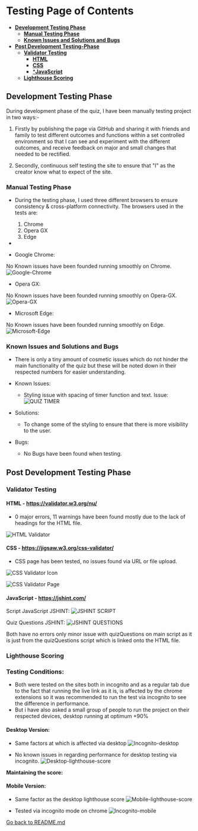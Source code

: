 # Testing Page of Contents
* [**Development Testing Phase**](#development-testing-phase)
    * [**Manual Testing Phase**](#manual-testing-phase)
    * [**Known Issues and Solutions and Bugs**](#known-issues-and-solutions-and-bugs)
* [**Post Development Testing-Phase**](#post-development-testing-phase)
  * [**Validator Testing**](#validator-testing)
    * [**HTML**](#html---httpsvalidatorw3orgnu)
    * [**CSS**](#css---httpsjigsaww3orgcss-validator)
    * [***JavaScript**](#javascript---httpsjshintcom)
  * [**Lighthouse Scoring**](#lighthouse-scoring)

## **Development Testing Phase**
During development phase of the quiz, I have been manually testing project in two ways:-
    
1. Firstly by publishing the page via GitHub and sharing it with friends and family to test different outcomes and functions within a set controlled environment so that I can see and experiment with the different outcomes, and receive feedback on major and small changes that needed to be rectified.

1. Secondly, continuous self testing the site to ensure that "I" as the creator know what to expect of the site.

### **Manual Testing Phase**
* During the testing phase, I used three different browsers to ensure consistency & cross-platform connectivity. The browsers used in the tests are:

  1. Chrome
  2. Opera GX
  3. Edge
  
* 

* Google Chrome:

No Known issues have been founded running smoothly on Chrome.
![Google-Chrome](doc/screenshots/google-chrome.png)

* Opera GX:

No Known issues have been founded running smoothly on Opera-GX.
![Opera-GX](doc/screenshots/opera-gx.png)

* Microsoft Edge:

No Known issues have been founded running smoothly on Edge.
![Microsoft-Edge](doc/screenshots/microsoft-edge.png)

### **Known Issues and Solutions and Bugs**
* There is only a tiny amount of cosmetic issues which do not hinder the main functionality of the quiz but these will be noted down in their respected numbers for easier understanding. 

* Known Issues:
  * Styling issue with spacing of timer function and text.
  Issue:![QUIZ TIMER](doc/screenshots/quiz-timer.png)
    

* Solutions: 
  * To change some of the styling to ensure that there is more visibility to the user. 

   

* Bugs: 
  * No Bugs have been found when testing.
     
    
## **Post Development Testing Phase**
### **Validator Testing**

#### **HTML** - https://validator.w3.org/nu/

* 0 major errors, 11 warnings have been found mostly due to the lack of headings for the HTML file.

![HTML Validator](doc/screenshots/html-validator.png)


#### **CSS** - https://jigsaw.w3.org/css-validator/

* CSS page has been tested, no issues found via URL or file upload.

![CSS Validator Icon](doc/screenshots/css-validator-icon%20.png)

![CSS Validator Page](doc/screenshots/css-validator.png)


#### **JavaScript** - https://jshint.com/
  
Script JavaScript JSHINT: 
![JSHINT SCRIPT](doc/screenshots/main-script-screenshot.png)


Quiz Questions JSHINT:
![JSHINT QUESTIONS](doc/screenshots/quiz-questions-jshint.png)

Both have no errors only minor issue with quizQuestions on main script as it is just from the quizQuestions script which is linked onto the HTML file. 
### **Lighthouse Scoring**

### **Testing Conditions:**
* Both were tested on the sites both in incognito and as a regular tab due to the fact that running the live link as it is, is affected by the chrome extensions so it was recommended to run the test via incognito to see the difference in performance.
* But i have also asked a small group of people to run the project on their respected devices, desktop running at optimum +90% 

#### **Desktop Version:**
* Same factors at which is affected via desktop
![Incognito-desktop](doc/screenshots/desktop-chrome.png)


* No known issues in regarding performance for desktop testing via incognito.
![Desktop-lighthouse-score](doc/screenshots/desktop-lighthouse-score.png)


**Maintaining the score:**

#### **Mobile Version:**
* Same factor as the desktop lighthouse score 
![Mobile-lighthouse-score](doc/screenshots/mobile-chrome.png)


* Tested via incognito mode on chrome
![Incognito-mobile](doc/screenshots/mobile-lighthouse-score.png)




[Go back to README.md](README.md)
